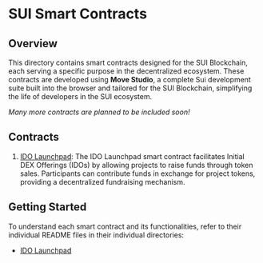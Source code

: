 # **SUI Smart Contracts**

## **Overview**

This directory contains smart contracts designed for the SUI Blockchain, each serving a specific purpose in the decentralized ecosystem. These contracts are developed using **Move Studio**, a complete Sui development suite built into the browser and tailored for the SUI Blockchain, simplifying the life of developers in the SUI ecosystem.

_Many more contracts are planned to be included soon!_

## **Contracts**

1. [IDO Launchpad](./idoLaunchpad/): The IDO Launchpad smart contract facilitates Initial DEX Offerings (IDOs) by allowing projects to raise funds through token sales. Participants can contribute funds in exchange for project tokens, providing a decentralized fundraising mechanism.

## **Getting Started**

To understand each smart contract and its functionalities, refer to their individual README files in their individual directories:

- [IDO Launchpad](./ido-launchpad/README.md)
